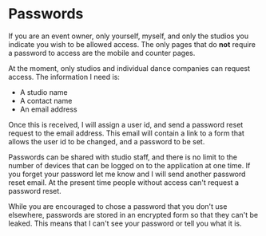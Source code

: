 # Passwords

If you are an event owner, only yourself, myself, and only the studios you indicate you
wish to be allowed access.  The only pages that do **not** require a password to
access are the mobile and counter pages.

At the moment, only studios and individual dance companies can request access.  The information I need is:

  * A studio name
  * A contact name
  * An email address

Once this is received, I will assign a
user id, and send a password reset request to the email address.  This email will
contain a link to a form that allows the user id to be changed, and a password to be
set.

Passwords can be shared with studio staff, and there is no limit to the number of devices
that can be logged on to the application at one time.  If you forget your password let
me know and I will send another password reset email.  At the present time people without
access can't request a password reset.

While you are encouraged to chose a password that you don't use elsewhere,
passwords are stored in an encrypted form so that they can't be leaked.  This means
that I can't see your password or tell you what it is.